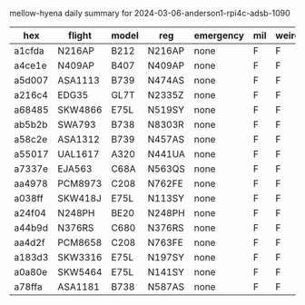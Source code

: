 mellow-hyena daily summary for 2024-03-06-anderson1-rpi4c-adsb-1090

|hex|flight|model|reg|emergency|mil|weirdo|
|--|--|--|--|--|--|--|
|a1cfda|N216AP|B212|N216AP|none|F|F|
|a4ce1e|N409AP|B407|N409AP|none|F|F|
|a5d007|ASA1113|B739|N474AS|none|F|F|
|a216c4|EDG35|GL7T|N2335Z|none|F|F|
|a68485|SKW4866|E75L|N519SY|none|F|F|
|ab5b2b|SWA793|B738|N8303R|none|F|F|
|a58c2e|ASA1312|B739|N457AS|none|F|F|
|a55017|UAL1617|A320|N441UA|none|F|F|
|a7337e|EJA563|C68A|N563QS|none|F|F|
|aa4978|PCM8973|C208|N762FE|none|F|F|
|a038ff|SKW418J|E75L|N113SY|none|F|F|
|a24f04|N248PH|BE20|N248PH|none|F|F|
|a44b9d|N376RS|C680|N376RS|none|F|F|
|aa4d2f|PCM8658|C208|N763FE|none|F|F|
|a183d3|SKW3316|E75L|N197SY|none|F|F|
|a0a80e|SKW5464|E75L|N141SY|none|F|F|
|a78ffa|ASA1181|B738|N587AS|none|F|F|
